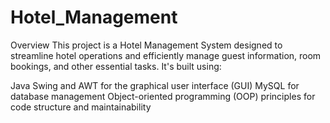 # Hotel_Management

Overview
This project is a Hotel Management System designed to streamline hotel operations and efficiently manage guest information, room bookings, and other essential tasks. It's built using:

Java Swing and AWT for the graphical user interface (GUI)
MySQL for database management
Object-oriented programming (OOP) principles for code structure and maintainability

